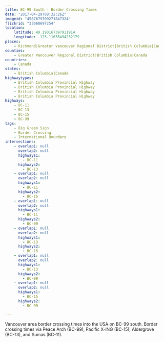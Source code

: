 ```yaml
---
title: BC-99 South - Border Crossing Times
date: "2017-04-29T08:32:26Z"
imageid: "4587679700271847324"
flickrid: "33668697254"
location:
    latitude: 49.190167397911914
    longitude: -123.11635494232179
places:
    - Richmond|Greater Vancouver Regional District|British Columbia|Canada
counties:
    - Greater Vancouver Regional District|British Columbia|Canada
countries:
    - Canada
states:
    - British Columbia|Canada
highwaytypes:
    - British Columbia Provincial Highway
    - British Columbia Provincial Highway
    - British Columbia Provincial Highway
    - British Columbia Provincial Highway
highways:
    - BC-11
    - BC-13
    - BC-15
    - BC-99
tags:
    - Big Green Sign
    - Border Crossing
    - International Boundary
intersections:
    - overlap1: null
      overlap2: null
      highways1:
        - BC-11
      highways2:
        - BC-13
    - overlap1: null
      overlap2: null
      highways1:
        - BC-11
      highways2:
        - BC-15
    - overlap1: null
      overlap2: null
      highways1:
        - BC-11
      highways2:
        - BC-99
    - overlap1: null
      overlap2: null
      highways1:
        - BC-13
      highways2:
        - BC-15
    - overlap1: null
      overlap2: null
      highways1:
        - BC-13
      highways2:
        - BC-99
    - overlap1: null
      overlap2: null
      highways1:
        - BC-15
      highways2:
        - BC-99

---
```

Vancouver area border crossing times into the USA on BC-99 south.  Border crossing times via Peace Arch (BC-99), Pacific X-ING (BC-15), Aldergrove (BC-13), and Sumas (BC-11).